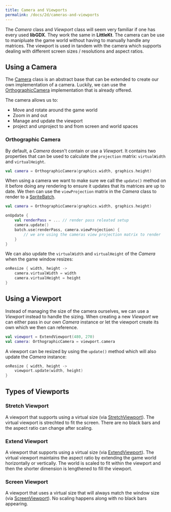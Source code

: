 ```yaml
---
title: Camera and Viewports
permalink: /docs/2d/cameras-and-viewports
---
```


The _Camera_ class and _Viewport_ class will seem very familiar if one has every used **libGDX**. They work the same in **LittleKt**. The camera can be use to manipluate the game world without having to manually handle any matrices. The viewport is used in tandem with the camera which supports dealing with different screen sizes / resolutions and aspect ratios.

## Using a Camera

The [Camera](https://github.com/littlektframework/littlekt/blob/master/core/src/commonMain/kotlin/com/littlekt/graphics/Camera.kt) class is an abstract base that can be extended to create our own implementation of a camera. Luckily, we can use the [OrthographicCamera](https://github.com/littlektframework/littlekt/blob/master/core/src/commonMain/kotlin/com/littlekt/graphics/Camera.kt#L339) implementation that is already offered.

The camera allows us to:

-   Move and rotate around the game world
-   Zoom in and out
-   Manage and update the viewport
-   project and unproject to and from screen and world spaces

### Orthographic Camera

By default, a _Camera_ doesn't contain or use a _Viewport_. It contains two properties that can be used to calculate the `projection` matrix: `virtualWidth` and `virtualHeight`.

```kotlin
val camera = OrthographicCamera(graphics.width, graphics.height)
```

When using a camera we want to make sure we call the `update()` method on it before doing any rendering to ensure it updates that its matrices are up to date. We then can use the `viewProjection` matrix in the _Camera_ class to render to a [SpriteBatch](/docs/2d/spritebatch).

```kotlin
val camera = OrthographicCamera(graphics.width, graphics.height)

onUpdate {
    val renderPass = ... // render pass releated setup
    camera.update()
    batch.use(renderPass, camera.viewProjection) {
        // we are using the cameras view projection matrix to render
    }
}
```

We can also update the `virtualWidth` and `virtualHeight` of the _Camera_ when the game window resizes:

```kotlin
onResize { width, height ->
    camera.virtualWidth = width
    camera.virtualHeight = height
}
```

## Using a Viewport

Instead of managing the size of the camera ourselves, we can use a _Viewport_ instead to handle the sizing. When creating a new _Viewport_ we can either pass in our own _Camera_ instance or let the viewport create its own which we then can reference.

```kotlin
val viewport = ExtendViewport(480, 270)
val camera: OrthographicCamera = viewport.camera
```

A viewport can be resized by using the `update()` method which will also update the _Camera_ instance:

```kotlin
onResize { width, height ->
    viewport.update(width, height)
}
```

## Types of Viewports

### Stretch Viewport

A viewport that supports using a virtual size (via [StretchViewport](https://github.com/littlektframework/littlekt/blob/master/core/src/commonMain/kotlin/com/littlekt/util/viewport/ScalingViewports.kt#L34)). The virtual viewport is strechted to fit the screen. There are no black bars and the aspect ratio can change after scaling.

### Extend Viewport

A viewport that supports using a virtual size (via [ExtendViewport](https://github.com/littlektframework/littlekt/blob/master/core/src/commonMain/kotlin/com/littlekt/util/viewport/ExtendViewport.kt)). The virtual viewport maintains the aspect ratio by extending the game world horizontally or vertically. The world is scaled to fit within the viewport and then the shorter dimension is lengthened to fill the viewport.

### Screen Viewport

A viewport that uses a virtual size that will always match the window size (via [ScreenViewport](https://github.com/littlektframework/littlekt/blob/master/core/src/commonMain/kotlin/com/littlekt/util/viewport/ScreenViewport.kt)). No scaling happens along with no black bars appearing.
